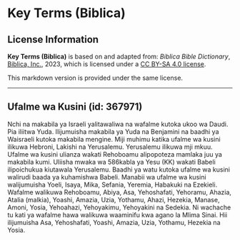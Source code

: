 # Key Terms (Biblica)

## License Information

**Key Terms (Biblica)** is based on and adapted from: _Biblica Bible Dictionary_, [Biblica, Inc.](https://www.biblica.com/), 2023, which is licensed under a [CC BY-SA 4.0 license](https://creativecommons.org/licenses/by-sa/4.0/legalcode.en).

This markdown version is provided under the same license.



--------------------------------

## Ufalme wa Kusini (id: 367971)

Nchi na makabila ya Israeli yalitawaliwa na wafalme kutoka ukoo wa Daudi. Pia iliitwa Yuda. Ilijumuisha makabila ya Yuda na Benjamini na baadhi ya Waisraeli kutoka makabila mengine. Miji muhimu katika ufalme wa kusini ilikuwa Hebroni, Lakishi na Yerusalemu. Yerusalemu ilikuwa mji mkuu. Ufalme wa kusini ulianza wakati Rehoboamu alipopoteza mamlaka juu ya makabila kumi. Uliisha mwaka wa 586kabla ya Yesu (KK) wakati Babeli ilipoichukua kiutawala Yerusalemu. Baadhi ya watu kutoka ufalme wa kusini walirudi baada ya kuhamishwa Babeli. Manabii wa ufalme wa kusini walijumuisha Yoeli, Isaya, Mika, Sefania, Yeremia, Habakuki na Ezekieli. Wafalme walikuwa Rehoboamu, Abiya, Asa, Yehoshafati, Yehoramu, Ahazia, Atalia (malkia), Yoashi, Amazia, Uzia, Yothamu, Ahazi, Hezekia, Manase, Amoni, Yosia, Yehoahazi, Yehoyakimu, Yehoyakini na Sedekia. Ni wachache tu kati ya wafalme hawa walikuwa waaminifu kwa agano la Mlima Sinai. Hii ilijumuisha Asa, Yehoshafati, Yoashi, Amazia, Uzia, Yothamu, Hezekia na Yosia.


